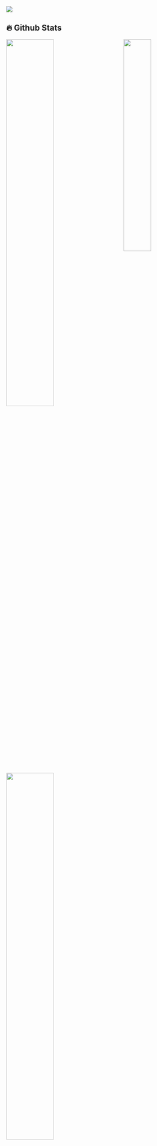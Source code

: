 <img align="center" height="auto" src="https://i.imgur.com/SHitcKw.jpeg"/>

## 🔥 Github Stats

<img align="right" width="38%" src="https://cdn.waifu.im/7581.jpg"/>

  <a href="https://github.com/MhankBarBar"><img width="50%" src="https://github-readme-stats.vercel.app/api?username=MhankBarBar&theme=radical&title_color=ff3068"></a>
  <a href="https://github.com/MhankBarBar"><img width="50%" src="http://github-readme-streak-stats.herokuapp.com/?user=MhankBarBar&theme=radical&date_format=M%20j%5B%2C%20Y%5D&ring=ff3068&fire=ff3068&sideNums=ff3068"></a>

<p align="left">
  <a href="https://github.com/mhankbarbar?tab=repositories&sort=stargazers">
    <img alt="total stars" title="Total stars on GitHub" src="https://custom-icon-badges.herokuapp.com/badge/dynamic/json?logo=star&host=formatted-dynamic-badges.herokuapp.com&formatter=metric&style=for-the-badge&color=55960c&labelColor=488207&label=stars&query=%24.stars&url=https%3A%2F%2Fapi.github-star-counter.workers.dev%2Fuser%2FMhankbarBar"/></a><br>
  <a href="https://github.com/MhankBarBar?tab=followers">
    <img alt="followers" title="Follow me on Github" src="https://custom-icon-badges.herokuapp.com/github/followers/MhankBarBar?color=236ad3&labelColor=1155ba&style=for-the-badge&logo=person-add&label=Follow&logoColor=white"/></a><br>
  <a href="https://github.com/mhankbarbar">
    <img alt="views" title="GitHub profile views" src="https://visitor-badge-reloaded.herokuapp.com/badge?page_id=mhankbarbar&style=for-the-badge&color=7c007c&lcolor=640464&logo=AngelList&logoColor=white"/></a><br>
  <a href="https://github.com/mhankbarbar?tab=repositories&sort=stargazers">
    <img alt="All Repositories" title="All Repositories" src="https://custom-icon-badges.herokuapp.com/badge/-All%20Repos-2962FF?style=for-the-badge&logoColor=white&logo=repo"/></a>
</p>
<p align="right">
  <a href="https://git.io/typing-svg"><img src="https://readme-typing-svg.demolab.com?font=Fira+Code&size=20&pause=1000&color=B918F7&width=435&lines=I'm+currently+learning+C%2B%2B+%E2%9D%A4%EF%B8%8F" alt="Typing SVG" /></a>
</p>

## 🕛 Wakatime
<p align="center">
  <a href="https://wakatime.com/@fc8062f4-99e5-4965-95a6-6378e2d22707"><img src="https://wakatime.com/badge/user/fc8062f4-99e5-4965-95a6-6378e2d22707.svg"/></a></br>
  <a href="https://wakatime.com/@MhankBarBar"><img src="https://github-readme-stats.vercel.app/api/wakatime?username=MhankBarBar"/></a>
</p>
